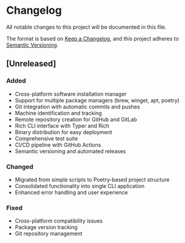 # Changelog

All notable changes to this project will be documented in this file.

The format is based on [Keep a Changelog](https://keepachangelog.com/en/1.0.0/),
and this project adheres to [Semantic Versioning](https://semver.org/spec/v2.0.0.html).

## [Unreleased]

### Added
- Cross-platform software installation manager
- Support for multiple package managers (brew, winget, apt, poetry)
- Git integration with automatic commits and pushes
- Machine identification and tracking
- Remote repository creation for GitHub and GitLab
- Rich CLI interface with Typer and Rich
- Binary distribution for easy deployment
- Comprehensive test suite
- CI/CD pipeline with GitHub Actions
- Semantic versioning and automated releases

### Changed
- Migrated from simple scripts to Poetry-based project structure
- Consolidated functionality into single CLI application
- Enhanced error handling and user experience

### Fixed
- Cross-platform compatibility issues
- Package version tracking
- Git repository management
